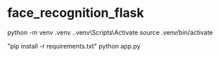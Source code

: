 # face_recognition_flask

python -m venv .venv
.\.venv\Scripts\Activate
source .venv/bin/activate

"pip install -r requirements.txt"
python app.py
